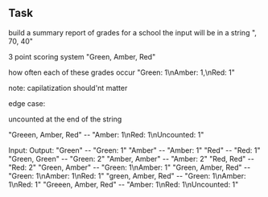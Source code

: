 ## Task

build a summary report of grades for a school
the input will be in a string ", 70, 40"

3 point scoring system "Green, Amber, Red"

how often each of these grades occur "Green: 1\nAmber: 1,\nRed: 1"

note: capilatization should'nt matter

edge case:

uncounted at the end of the string

"Greeen, Amber, Red" -- "Amber: 1\nRed: 1\nUncounted: 1"

Input:        Output:
"Green" -- "Green: 1"
"Amber" -- "Amber: 1"
"Red" -- "Red: 1"
"Green, Green" -- "Green: 2"
"Amber, Amber" -- "Amber: 2"
"Red, Red" -- "Red: 2"
"Green, Amber" -- "Green: 1\nAmber: 1"
"Green, Amber, Red" -- "Green: 1\nAmber: 1\nRed: 1"
"green, Amber, Red" -- "Green: 1\nAmber: 1\nRed: 1"
"Greeen, Amber, Red" -- "Amber: 1\nRed: 1\nUncounted: 1"
